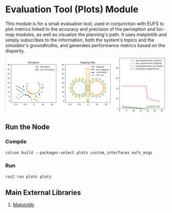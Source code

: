 # Evaluation Tool (Plots) Module

This module is for a small evaluation tool, used in conjunction with EUFS to plot metrics linked to the accuracy and precision of the perception and loc-map modules, as well as visualize the planning's path. It uses matplotlib and simply subscribes to the information, both the system's topics and the simulator's groundtruths, and generates performance metrics based on the disparity.

![Screenshot of Plots](../../docs/assets/plots/screenshot.png)

## Run the Node

### Compile

```SHELL
colcon build --packages-select plots custom_interfaces eufs_msgs
```

### Run

```SHELL
ros2 run plots plots
```

## Main External Libraries

1. [Matplotlib](https://matplotlib.org/)


